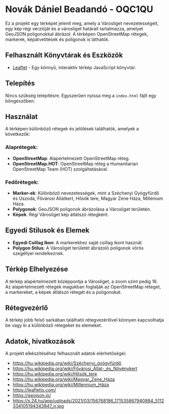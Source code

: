 # Novák Dániel Beadandó - OQC1QU

Ez a projekt egy térképet jelenít meg, amely a Városliget nevezetességeit, egy kép régi verzióját és a  városliget határait tartalmazza, amelyet GeoJSON poligonokkal ábrázol. A térképen OpenStreetMap rétegek, markerek, képátvetítések és poligonok is láthatók.

## Felhasznált Könyvtárak és Eszközök

- [Leaflet](https://leafletjs.com/) - Egy könnyű, interaktív térkép JavaScript könyvtár.
  
## Telepítés

Nincs szükség telepítésre. Egyszerűen nyissa meg a `index.html` fájlt egy böngészőben.

## Használat

A térképen különböző rétegek és jelölések találhatók, amelyek a következők:

### Alaprétegek:

- **OpenStreetMap**: Alapértelmezett OpenStreetMap réteg.
- **OpenStreetMap.HOT**: OpenStreetMap réteg a Humanitarian OpenStreetMap Team (HOT) szolgáltatásával.

### Fedőrétegek:

- **Marker-ek**: Különböző nevezetességek, mint a Széchenyi Gyógyfürdő és Uszoda, Fővárosi Állatkert, Hősök tere, Magyar Zene Háza, Millenium Háza.
- **Polygonok**: GeoJSON poligonok ábrázolása a Városliget területén.
- **Képek**: Régi Városliget kép átlátszó rétegként.

## Egyedi Stílusok és Elemek

- **Egyedi Csillag Ikon**: A markerekhez saját csillag ikont használ.
- **Polygon Stílus**: A Városliget területét ábrázoló poligonok vörös szegéllyel rendelkeznek.

## Térkép Elhelyezése

A térkép alapértelmezett középpontja a Városliget, a zoom szint pedig 16. Az alapértelmezett rétegek magukban foglalják az OpenStreetMap réteget, a markereket, a képek átlátszó rétegét és a poligonokat.

## Rétegvezérlő

A térkép jobb felső sarkában található rétegvezérlővel könnyen kapcsolhatja be vagy ki a különböző rétegeket és elemeket.


## Adatok, hivatkozások

A projekt elkészítéséhez felhasznált adatok elérhetőségei:

- https://hu.wikipedia.org/wiki/Széchenyi_gyógyfürdő
- https://hu.wikipedia.org/wiki/Fővárosi_Állat-_és_Növénykert
- https://hu.wikipedia.org/wiki/Hősök_tere
- https://hu.wikipedia.org/wiki/Magyar_Zene_Háza
- https://hu.wikipedia.org/wiki/Millennium_Háza
- https://leafletjs.com/
- https://geojson.io/
- https://s.24.hu/app/uploads/2021/03/156768186_171535867940884_5112334105194343847_n.jpg